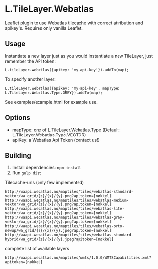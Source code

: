 L.TileLayer.Webatlas
====================
Leaflet plugin to use Webatlas tilecache with correct attribution and apikey's. Requires only vanilla Leaflet. 


Usage
-----
Instantiate a new layer just as you would instantiate a new TileLayer, just remember the API token:

    L.tileLayer.webatlas({apikey: 'my-api-key'}).addTo(map);

To specify another layer:

    L.tileLayer.webatlas({apikey: 'my-api-key', mapType: L.TileLayer.Webatlas.Type.GREY}).addTo(map);

See examples/example.html for example use.


Options
-------

- mapType: one of L.TileLayer.Webatlas.Type (Default: L.TileLayer.Webatlas.Type.VECTOR)
- apiKey: a Webatlas Api Token (contact us!)


Building
--------
1. Install dependencies: ```npm install```
2. Run ```gulp dist```



Tilecache-urls (only few implemented)
```
http://waapi.webatlas.no/maptiles/tiles/webatlas-standard-vektor/wa_grid/{z}/{x}/{y}.png?apitoken=[nøkkel]
http://waapi.webatlas.no/maptiles/tiles/webatlas-medium-vektor/wa_grid/{z}/{x}/{y}.png?apitoken=[nøkkel]
http://waapi.webatlas.no/maptiles/tiles/webatlas-lite-vektor/wa_grid/{z}/{x}/{y}.png?apitoken=[nøkkel]
http://waapi.webatlas.no/maptiles/tiles/webatlas-gray-vektor/wa_grid/{z}/{x}/{y}.png?apitoken=[nøkkel]
http://waapi.webatlas.no/maptiles/tiles/webatlas-orto-newup/wa_grid/{z}/{x}/{y}.jpeg?apitoken=[nøkkel]
http://waapi.webatlas.no/maptiles/tiles/webatlas-standard-hybrid/wa_grid/{z}/{x}/{y}.jpeg?apitoken=[nøkkel]
```

complete list of available layers
```
http://waapi.webatlas.no/maptiles/wmts/1.0.0/WMTSCapabilities.xml?apitoken=[nøkkel]
``` 



